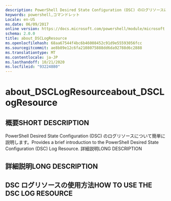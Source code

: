 ```yaml
---
description: PowerShell Desired State Configuration (DSC) のログリソースについて簡単に説明します。 詳細説明
keywords: powershell,コマンドレット
Locale: en-US
ms.date: 06/09/2017
online version: https://docs.microsoft.com/powershell/module/microsoft.powershell.core/about/about_dsclogresource?view=powershell-5.1&WT.mc_id=ps-gethelp
schema: 2.0.0
title: about_DSCLogResource
ms.openlocfilehash: 68aa67544f4bc6b46008452c91d9e55593056fcc
ms.sourcegitcommit: ae8b89e12c6fa2108075888dd6da92788d6c2888
ms.translationtype: MT
ms.contentlocale: ja-JP
ms.lasthandoff: 10/21/2020
ms.locfileid: "93224880"
---
```

# <a name="about_dsclogresource"></a><span data-ttu-id="14a1d-105">about_DSCLogResource</span><span class="sxs-lookup"><span data-stu-id="14a1d-105">about_DSCLogResource</span></span>

## <a name="short-description"></a><span data-ttu-id="14a1d-106">概要</span><span class="sxs-lookup"><span data-stu-id="14a1d-106">SHORT DESCRIPTION</span></span>

<span data-ttu-id="14a1d-107">PowerShell Desired State Configuration (DSC) のログリソースについて簡単に説明します。</span><span class="sxs-lookup"><span data-stu-id="14a1d-107">Provides a brief introduction to the PowerShell Desired State Configuration (DSC) Log Resource.</span></span> <span data-ttu-id="14a1d-108">詳細説明</span><span class="sxs-lookup"><span data-stu-id="14a1d-108">LONG DESCRIPTION</span></span>

## <a name="long-description"></a><span data-ttu-id="14a1d-109">詳細説明</span><span class="sxs-lookup"><span data-stu-id="14a1d-109">LONG DESCRIPTION</span></span>

## <a name="how-to-use-the-dsc-log-resource"></a><span data-ttu-id="14a1d-110">DSC ログリソースの使用方法</span><span class="sxs-lookup"><span data-stu-id="14a1d-110">HOW TO USE THE DSC LOG RESOURCE</span></span>
